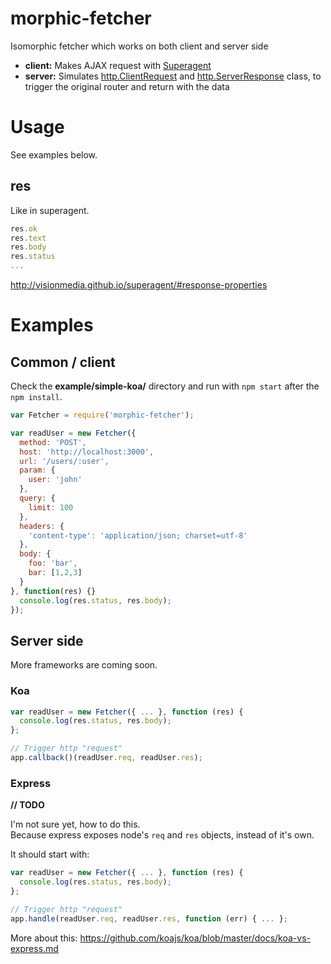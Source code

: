 morphic-fetcher
===============

Isomorphic fetcher which works on both client and server side

* **client:** Makes AJAX request with [Superagent](https://github.com/visionmedia/superagent)
* **server:** Simulates [http.ClientRequest](http://nodejs.org/api/http.html#http_class_http_clientrequest) and [http.ServerResponse](http://nodejs.org/api/http.html#http_class_http_serverresponse) class, to trigger the original router and return with the data
 
# Usage

See examples below.

## res

Like in superagent.

```javascript
res.ok
res.text
res.body
res.status
...
```

http://visionmedia.github.io/superagent/#response-properties


# Examples

## Common / client

Check the **example/simple-koa/** directory and run with `npm start` after the `npm install`.

```javascript
var Fetcher = require('morphic-fetcher');

var readUser = new Fetcher({
  method: 'POST',
  host: 'http://localhost:3000',
  url: '/users/:user',
  param: {
    user: 'john'
  },
  query: {
    limit: 100
  },
  headers: {
    'content-type': 'application/json; charset=utf-8'
  },
  body: {
    foo: 'bar',
    bar: [1,2,3]
  }
}, function(res) {}
  console.log(res.status, res.body);
});
```

## Server side
More frameworks are coming soon.

### Koa
```javascript
var readUser = new Fetcher({ ... }, function (res) { 
  console.log(res.status, res.body); 
};

// Trigger http "request"
app.callback()(readUser.req, readUser.res);
```

### Express

**// TODO** 

I'm not sure yet, how to do this.  
Because express exposes node's `req` and `res` objects, instead of it's own.

It should start with:
```javascript
var readUser = new Fetcher({ ... }, function (res) { 
  console.log(res.status, res.body); 
};

// Trigger http "request"
app.handle(readUser.req, readUser.res, function (err) { ... };
```

More about this:
https://github.com/koajs/koa/blob/master/docs/koa-vs-express.md


